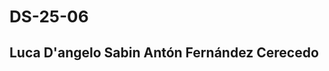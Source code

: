  <h1 style=font-size:26px;">DS-25-06</h1>

<h2 syle=font-size:18px; ">Luca D'angelo Sabin
                          Antón Fernández Cerecedo</h2>
